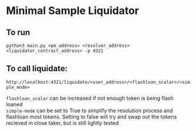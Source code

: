 # Minimal Sample Liquidator

## To run
`python3 main.py <pm_address> <resolver_address> <liquidator_contract_address> -p 4321`

## To call liquidate:
`http://localhost:4321/liquidate/<user_address>/<flashloan_scalar>/<simple_mode>`  

`flashloan_scalar` can be increased if not enough token is being flash loaned  
`simple-mode` can be set to True to simplify the resolution process and flashloan most tokens. Setting to false will try and swap out the tokens recieved in close taker, but is still lightly tested
